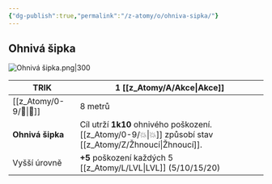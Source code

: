 ```yaml
---
{"dg-publish":true,"permalink":"/z-atomy/o/ohniva-sipka/"}
---
```


## Ohnivá šipka
![Ohnivá šipka.png|300](/img/user/z_img/Ohniv%C3%A1%20%C5%A1ipka.png)

| TRIK             | 1 [[z_Atomy/A/Akce\|Akce]]                                                              |
| ---------------- | ----------------------------------------------------------------------- |
| [[z_Atomy/0-9/🏹\|🏹]]           | 8 metrů                                                                 |
| **Ohnivá šipka** | Cíl utrží **1k10** ohnivého poškození. [[z_Atomy/0-9/💥\|💥]] způsobí stav [[z_Atomy/Z/Žhnoucí\|Žhnoucí]]. |
| Vyšší úrovně     | **+5** poškození každých 5 [[z_Atomy/L/LVL\|LVL]] (5/10/15/20)                         |
